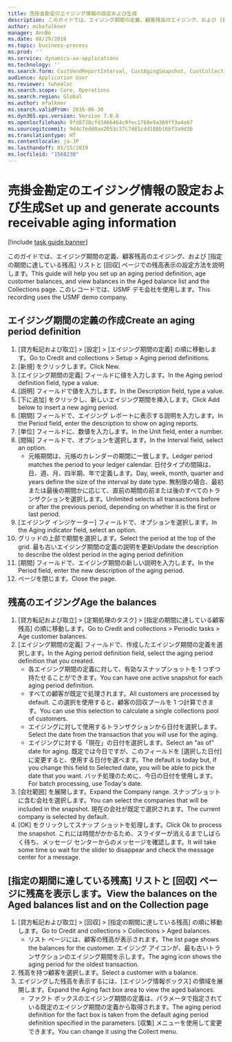 ```yaml
---
title: 売掛金勘定のエイジング情報の設定および生成
description: このガイドでは、エイジング期間の定義、顧客残高のエイジング、および [指定の期間に達している残高] リストと [回収] ページでの残高表示の設定方法を説明します。
author: mikefalkner
manager: AnnBe
ms.date: 08/29/2018
ms.topic: business-process
ms.prod: ''
ms.service: dynamics-ax-applications
ms.technology: ''
ms.search.form: CustVendReportInterval, CustAgingSnapshot, CustCollectionsPoolsListPage, CustCollections
audience: Application User
ms.reviewer: twheeloc
ms.search.scope: Core, Operations
ms.search.region: Global
ms.author: mfalkner
ms.search.validFrom: 2016-06-30
ms.dyn365.ops.version: Version 7.0.0
ms.openlocfilehash: 9fd8738cfd3466464c9fec1760e9a369ff3a4a67
ms.sourcegitcommit: 9d4c7edd0ae2053c37c7d81cdd180b16bf3a9d3b
ms.translationtype: HT
ms.contentlocale: ja-JP
ms.lasthandoff: 05/15/2019
ms.locfileid: "1568238"
---
```

# <a name="set-up-and-generate-accounts-receivable-aging-information"></a><span data-ttu-id="55b97-103">売掛金勘定のエイジング情報の設定および生成</span><span class="sxs-lookup"><span data-stu-id="55b97-103">Set up and generate accounts receivable aging information</span></span>

[!include [task guide banner](../../includes/task-guide-banner.md)]

<span data-ttu-id="55b97-104">このガイドでは、エイジング期間の定義、顧客残高のエイジング、および [指定の期間に達している残高] リストと [回収] ページでの残高表示の設定方法を説明します。</span><span class="sxs-lookup"><span data-stu-id="55b97-104">This guide will help you set up an aging period definition, age customer balances, and view balances in the Aged balance list and the Collections page.</span></span> <span data-ttu-id="55b97-105">このレコードでは、USMF デモ会社を使用します。</span><span class="sxs-lookup"><span data-stu-id="55b97-105">This recording uses the USMF demo company.</span></span>


## <a name="create-an-aging-period-definition"></a><span data-ttu-id="55b97-106">エイジング期間の定義の作成</span><span class="sxs-lookup"><span data-stu-id="55b97-106">Create an aging period definition</span></span>
1. <span data-ttu-id="55b97-107">[貸方転記および取立] > [設定] > [エイジング期間の定義] の順に移動します。</span><span class="sxs-lookup"><span data-stu-id="55b97-107">Go to Credit and collections > Setup > Aging period definitions.</span></span>
2. <span data-ttu-id="55b97-108">[新規] をクリックします。</span><span class="sxs-lookup"><span data-stu-id="55b97-108">Click New.</span></span>
3. <span data-ttu-id="55b97-109">[エイジング期間の定義] フィールドに値を入力します。</span><span class="sxs-lookup"><span data-stu-id="55b97-109">In the Aging period definition field, type a value.</span></span>
4. <span data-ttu-id="55b97-110">[説明] フィールドで値を入力します。</span><span class="sxs-lookup"><span data-stu-id="55b97-110">In the Description field, type a value.</span></span>
5. <span data-ttu-id="55b97-111">[下に追加] をクリックし、新しいエイジング期間を挿入します。</span><span class="sxs-lookup"><span data-stu-id="55b97-111">Click Add below to insert a new aging period.</span></span>
6. <span data-ttu-id="55b97-112">[期間] フィールドで、エイジング レポートに表示する説明を入力します。</span><span class="sxs-lookup"><span data-stu-id="55b97-112">In the Period field, enter the description to show on aging reports.</span></span>
7. <span data-ttu-id="55b97-113">[単位] フィールドに、数値を入力します。</span><span class="sxs-lookup"><span data-stu-id="55b97-113">In the Unit field, enter a number.</span></span>
8. <span data-ttu-id="55b97-114">[間隔] フィールドで、オプションを選択します。</span><span class="sxs-lookup"><span data-stu-id="55b97-114">In the Interval field, select an option.</span></span>
    * <span data-ttu-id="55b97-115">元帳期間は、元帳のカレンダーの期間に一致します。</span><span class="sxs-lookup"><span data-stu-id="55b97-115">Ledger period matches the period to your ledger calendar.</span></span> <span data-ttu-id="55b97-116">日付タイプの間隔は、日、週、月、四半期、年で定義します。</span><span class="sxs-lookup"><span data-stu-id="55b97-116">Day, week, month, quarter and years define the size of the interval by date type.</span></span> <span data-ttu-id="55b97-117">無制限の場合、最初または最後の期間かに応じて、直前の期間の前または後のすべてのトランザクションを選択します。</span><span class="sxs-lookup"><span data-stu-id="55b97-117">Unlimited selects all transactions before or after the previous period, depending on whether it is the first or last period.</span></span>  
9. <span data-ttu-id="55b97-118">[エイジング インジケーター] フィールドで、オプションを選択します。</span><span class="sxs-lookup"><span data-stu-id="55b97-118">In the Aging indicator field, select an option.</span></span>
10. <span data-ttu-id="55b97-119">グリッドの上部で期間を選択します。</span><span class="sxs-lookup"><span data-stu-id="55b97-119">Select the period at the top of the grid.</span></span> <span data-ttu-id="55b97-120">最も古いエイジング期間の定義の説明を更新</span><span class="sxs-lookup"><span data-stu-id="55b97-120">Update the description to describe the oldest period in the aging period definition</span></span>
11. <span data-ttu-id="55b97-121">[期間] フィールドで、エイジング期間の新しい説明を入力します。</span><span class="sxs-lookup"><span data-stu-id="55b97-121">In the Period field, enter the new description of the aging period.</span></span>
12. <span data-ttu-id="55b97-122">ページを閉じます。</span><span class="sxs-lookup"><span data-stu-id="55b97-122">Close the page.</span></span>

## <a name="age-the-balances"></a><span data-ttu-id="55b97-123">残高のエイジング</span><span class="sxs-lookup"><span data-stu-id="55b97-123">Age the balances</span></span>
1. <span data-ttu-id="55b97-124">[貸方転記および取立] > [定期処理のタスク] > [指定の期間に達している顧客残高] の順に移動します。</span><span class="sxs-lookup"><span data-stu-id="55b97-124">Go to Credit and collections > Periodic tasks > Age customer balances.</span></span>
2. <span data-ttu-id="55b97-125">[エイジング期間の定義] フィールドで、作成したエイジング期間の定義を選択します。</span><span class="sxs-lookup"><span data-stu-id="55b97-125">In the Aging period definition field, select the aging period definition that you created.</span></span>
    * <span data-ttu-id="55b97-126">各エイジング期間の定義に対して、有効なスナップショットを 1 つずつ持たせることができます。</span><span class="sxs-lookup"><span data-stu-id="55b97-126">You can have one active snapshot for each aging period definition.</span></span>  
    * <span data-ttu-id="55b97-127">すべての顧客が既定で処理されます。</span><span class="sxs-lookup"><span data-stu-id="55b97-127">All customers are processed by default.</span></span> <span data-ttu-id="55b97-128">この選択を使用すると、顧客の回収プールを 1 つ計算できます。</span><span class="sxs-lookup"><span data-stu-id="55b97-128">You can use this selection to calculate a single collections pool of customers.</span></span>  
    * <span data-ttu-id="55b97-129">エイジングに対して使用するトランザクションから日付を選択します。</span><span class="sxs-lookup"><span data-stu-id="55b97-129">Select the date from the transaction that you will use for the aging.</span></span>  
    * <span data-ttu-id="55b97-130">エイジングに対する「現在」の日付を選択します。</span><span class="sxs-lookup"><span data-stu-id="55b97-130">Select an "as of" date for aging.</span></span> <span data-ttu-id="55b97-131">既定では今日ですが、このフィールドを [選択した日付] に変更すると、使用する日付を選べます。</span><span class="sxs-lookup"><span data-stu-id="55b97-131">The default is today but, if you change this field to Selected date, you will be able to pick the date that you want.</span></span> <span data-ttu-id="55b97-132">バッチ処理のために、今日の日付を使用します。</span><span class="sxs-lookup"><span data-stu-id="55b97-132">For batch processing, use Today's date.</span></span>  
3. <span data-ttu-id="55b97-133">[会社範囲] を展開します。</span><span class="sxs-lookup"><span data-stu-id="55b97-133">Expand the Company range.</span></span> <span data-ttu-id="55b97-134">スナップショットに含む会社を選択します。</span><span class="sxs-lookup"><span data-stu-id="55b97-134">You can select the companies that will be included in the snapshot.</span></span> <span data-ttu-id="55b97-135">現在の会社が既定で選択されます。</span><span class="sxs-lookup"><span data-stu-id="55b97-135">The current company is selected by default.</span></span>
4. <span data-ttu-id="55b97-136">[OK] をクリックしてスナップ ショットを処理します。</span><span class="sxs-lookup"><span data-stu-id="55b97-136">Click Ok to process the snapshot.</span></span> <span data-ttu-id="55b97-137">これには時間がかかるため、スライダーが消えるまでしばらく待ち、メッセージ センターからのメッセージを確認します。</span><span class="sxs-lookup"><span data-stu-id="55b97-137">It will take some time so wait for the slider to disappear and check the message center for a message.</span></span>

## <a name="view-the-balances-on-the-aged-balances-list-and-on-the-collection-page"></a><span data-ttu-id="55b97-138">[指定の期間に達している残高] リストと [回収] ページに残高を表示します。</span><span class="sxs-lookup"><span data-stu-id="55b97-138">View the balances on the Aged balances list and on the Collection page</span></span>
1. <span data-ttu-id="55b97-139">[貸方転記および取立] > [回収] > [指定の期間に達している残高] の順に移動します。</span><span class="sxs-lookup"><span data-stu-id="55b97-139">Go to Credit and collections > Collections > Aged balances.</span></span>
    * <span data-ttu-id="55b97-140">リスト ページには、顧客の残高が表示されます。</span><span class="sxs-lookup"><span data-stu-id="55b97-140">The list page shows the balances for the customer.</span></span> <span data-ttu-id="55b97-141">エイジング アイコンが、最も古いトランザクションのエイジング期間を示します。</span><span class="sxs-lookup"><span data-stu-id="55b97-141">The aging icon shows the aging period for the oldest transaction.</span></span>  
2. <span data-ttu-id="55b97-142">残高を持つ顧客を選択します。</span><span class="sxs-lookup"><span data-stu-id="55b97-142">Select a customer with a balance.</span></span>
3. <span data-ttu-id="55b97-143">エイジングした残高を表示するには、[エイジング情報ボックス] の領域を展開します。</span><span class="sxs-lookup"><span data-stu-id="55b97-143">Expand the Aging fact box area to view the aged balances.</span></span>
    * <span data-ttu-id="55b97-144">ファクト ボックスのエイジング期間の定義は、パラメータで指定されている既定のエイジング期間の定義から取得されます。</span><span class="sxs-lookup"><span data-stu-id="55b97-144">The aging period definition for the fact box is taken from the default aging period definition specified in the parameters.</span></span> <span data-ttu-id="55b97-145">[収集] メニューを使用して変更できます。</span><span class="sxs-lookup"><span data-stu-id="55b97-145">You can change it using the Collect menu.</span></span>  

